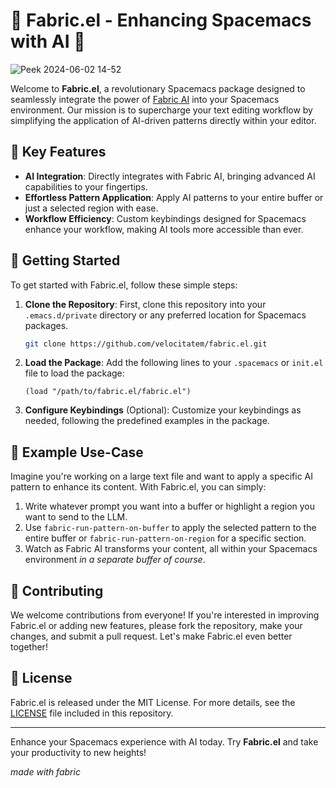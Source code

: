 # 🚀 Fabric.el - Enhancing Spacemacs with AI 🚀

![Peek 2024-06-02 14-52](https://github.com/velocitatem/fabric.el/assets/60182044/832660d0-a575-4164-a17e-866d7bd051ee)


Welcome to **Fabric.el**, a revolutionary Spacemacs package designed to seamlessly integrate the power of [Fabric AI](https://github.com/danielmiessler/fabric) into your Spacemacs environment. Our mission is to supercharge your text editing workflow by simplifying the application of AI-driven patterns directly within your editor.

## 🌟 Key Features

- **AI Integration**: Directly integrates with Fabric AI, bringing advanced AI capabilities to your fingertips.
- **Effortless Pattern Application**: Apply AI patterns to your entire buffer or just a selected region with ease.
- **Workflow Efficiency**: Custom keybindings designed for Spacemacs enhance your workflow, making AI tools more accessible than ever.

## 🚀 Getting Started

To get started with Fabric.el, follow these simple steps:

1. **Clone the Repository**: First, clone this repository into your `.emacs.d/private` directory or any preferred location for Spacemacs packages.
   ```sh
   git clone https://github.com/velocitatem/fabric.el.git
   ```
2. **Load the Package**: Add the following lines to your `.spacemacs` or `init.el` file to load the package:
   ```elisp
   (load "/path/to/fabric.el/fabric.el")
   ```
3. **Configure Keybindings** (Optional): Customize your keybindings as needed, following the predefined examples in the package.

## 📖 Example Use-Case

Imagine you're working on a large text file and want to apply a specific AI pattern to enhance its content. With Fabric.el, you can simply:

1. Write whatever prompt you want into a buffer or highlight a region you want to send to the LLM.
2. Use `fabric-run-pattern-on-buffer` to apply the selected pattern to the entire buffer or `fabric-run-pattern-on-region` for a specific section.
3. Watch as Fabric AI transforms your content, all within your Spacemacs environment _in a separate buffer of course_.

## 🤝 Contributing

We welcome contributions from everyone! If you're interested in improving Fabric.el or adding new features, please fork the repository, make your changes, and submit a pull request. Let's make Fabric.el even better together!

## 📜 License

Fabric.el is released under the MIT License. For more details, see the [LICENSE](LICENSE.md) file included in this repository.

---

Enhance your Spacemacs experience with AI today. Try **Fabric.el** and take your productivity to new heights!

_made with fabric_
